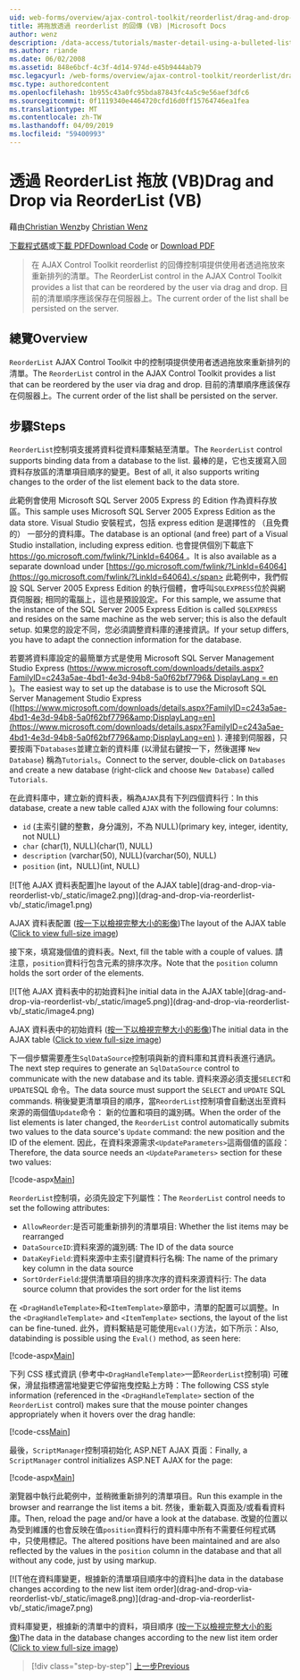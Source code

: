 ```yaml
---
uid: web-forms/overview/ajax-control-toolkit/reorderlist/drag-and-drop-via-reorderlist-vb
title: 將拖放透過 reorderlist 的回傳 (VB) |Microsoft Docs
author: wenz
description: /data-access/tutorials/master-detail-using-a-bulleted-list-of-master-records-with-a-details-datalist-vb
ms.author: riande
ms.date: 06/02/2008
ms.assetid: 848e6bcf-4c3f-4d14-974d-e45b9444ab79
msc.legacyurl: /web-forms/overview/ajax-control-toolkit/reorderlist/drag-and-drop-via-reorderlist-vb
msc.type: authoredcontent
ms.openlocfilehash: 1b955c43a0fc95bda87843fc4a5c9e56aef3dfc6
ms.sourcegitcommit: 0f1119340e4464720cfd16d0ff15764746ea1fea
ms.translationtype: MT
ms.contentlocale: zh-TW
ms.lasthandoff: 04/09/2019
ms.locfileid: "59400993"
---
```

# <a name="drag-and-drop-via-reorderlist-vb"></a><span data-ttu-id="37c94-103">透過 ReorderList 拖放 (VB)</span><span class="sxs-lookup"><span data-stu-id="37c94-103">Drag and Drop via ReorderList (VB)</span></span>

<span data-ttu-id="37c94-104">藉由[Christian Wenz](https://github.com/wenz)</span><span class="sxs-lookup"><span data-stu-id="37c94-104">by [Christian Wenz](https://github.com/wenz)</span></span>

<span data-ttu-id="37c94-105">[下載程式碼](http://download.microsoft.com/download/9/3/f/93f8daea-bebd-4821-833b-95205389c7d0/ReorderList5.vb.zip)或[下載 PDF](http://download.microsoft.com/download/2/d/c/2dc10e34-6983-41d4-9c08-f78f5387d32b/reorderlist5VB.pdf)</span><span class="sxs-lookup"><span data-stu-id="37c94-105">[Download Code](http://download.microsoft.com/download/9/3/f/93f8daea-bebd-4821-833b-95205389c7d0/ReorderList5.vb.zip) or [Download PDF](http://download.microsoft.com/download/2/d/c/2dc10e34-6983-41d4-9c08-f78f5387d32b/reorderlist5VB.pdf)</span></span>

> <span data-ttu-id="37c94-106">在 AJAX Control Toolkit reorderlist 的回傳控制項提供使用者透過拖放來重新排列的清單。</span><span class="sxs-lookup"><span data-stu-id="37c94-106">The ReorderList control in the AJAX Control Toolkit provides a list that can be reordered by the user via drag and drop.</span></span> <span data-ttu-id="37c94-107">目前的清單順序應該保存在伺服器上。</span><span class="sxs-lookup"><span data-stu-id="37c94-107">The current order of the list shall be persisted on the server.</span></span>


## <a name="overview"></a><span data-ttu-id="37c94-108">總覽</span><span class="sxs-lookup"><span data-stu-id="37c94-108">Overview</span></span>

<span data-ttu-id="37c94-109">`ReorderList` AJAX Control Toolkit 中的控制項提供使用者透過拖放來重新排列的清單。</span><span class="sxs-lookup"><span data-stu-id="37c94-109">The `ReorderList` control in the AJAX Control Toolkit provides a list that can be reordered by the user via drag and drop.</span></span> <span data-ttu-id="37c94-110">目前的清單順序應該保存在伺服器上。</span><span class="sxs-lookup"><span data-stu-id="37c94-110">The current order of the list shall be persisted on the server.</span></span>

## <a name="steps"></a><span data-ttu-id="37c94-111">步驟</span><span class="sxs-lookup"><span data-stu-id="37c94-111">Steps</span></span>

<span data-ttu-id="37c94-112">`ReorderList`控制項支援將資料從資料庫繫結至清單。</span><span class="sxs-lookup"><span data-stu-id="37c94-112">The `ReorderList` control supports binding data from a database to the list.</span></span> <span data-ttu-id="37c94-113">最棒的是，它也支援寫入回資料存放區的清單項目順序的變更。</span><span class="sxs-lookup"><span data-stu-id="37c94-113">Best of all, it also supports writing changes to the order of the list element back to the data store.</span></span>

<span data-ttu-id="37c94-114">此範例會使用 Microsoft SQL Server 2005 Express 的 Edition 作為資料存放區。</span><span class="sxs-lookup"><span data-stu-id="37c94-114">This sample uses Microsoft SQL Server 2005 Express Edition as the data store.</span></span> <span data-ttu-id="37c94-115">Visual Studio 安裝程式，包括 express edition 是選擇性的 （且免費的） 一部分的資料庫。</span><span class="sxs-lookup"><span data-stu-id="37c94-115">The database is an optional (and free) part of a Visual Studio installation, including express edition.</span></span> <span data-ttu-id="37c94-116">也會提供個別下載底下[ https://go.microsoft.com/fwlink/?LinkId=64064 ](https://go.microsoft.com/fwlink/?LinkId=64064)。</span><span class="sxs-lookup"><span data-stu-id="37c94-116">It is also available as a separate download under [https://go.microsoft.com/fwlink/?LinkId=64064](https://go.microsoft.com/fwlink/?LinkId=64064).</span></span> <span data-ttu-id="37c94-117">此範例中，我們假設 SQL Server 2005 Express Edition 的執行個體，會呼叫`SQLEXPRESS`位於與網頁伺服器; 相同的電腦上，這也是預設設定。</span><span class="sxs-lookup"><span data-stu-id="37c94-117">For this sample, we assume that the instance of the SQL Server 2005 Express Edition is called `SQLEXPRESS` and resides on the same machine as the web server; this is also the default setup.</span></span> <span data-ttu-id="37c94-118">如果您的設定不同，您必須調整資料庫的連接資訊。</span><span class="sxs-lookup"><span data-stu-id="37c94-118">If your setup differs, you have to adapt the connection information for the database.</span></span>

<span data-ttu-id="37c94-119">若要將資料庫設定的最簡單方式是使用 Microsoft SQL Server Management Studio Express ([https://www.microsoft.com/downloads/details.aspx?FamilyID=c243a5ae-4bd1-4e3d-94b8-5a0f62bf7796&amp; DisplayLang = en](https://www.microsoft.com/downloads/details.aspx?FamilyID=c243a5ae-4bd1-4e3d-94b8-5a0f62bf7796&amp;DisplayLang=en) )。</span><span class="sxs-lookup"><span data-stu-id="37c94-119">The easiest way to set up the database is to use the Microsoft SQL Server Management Studio Express ([https://www.microsoft.com/downloads/details.aspx?FamilyID=c243a5ae-4bd1-4e3d-94b8-5a0f62bf7796&amp;DisplayLang=en](https://www.microsoft.com/downloads/details.aspx?FamilyID=c243a5ae-4bd1-4e3d-94b8-5a0f62bf7796&amp;DisplayLang=en) ).</span></span> <span data-ttu-id="37c94-120">連接到伺服器，只要按兩下`Databases`並建立新的資料庫 (以滑鼠右鍵按一下，然後選擇  `New Database`) 稱為`Tutorials`。</span><span class="sxs-lookup"><span data-stu-id="37c94-120">Connect to the server, double-click on `Databases` and create a new database (right-click and choose `New Database`) called `Tutorials`.</span></span>

<span data-ttu-id="37c94-121">在此資料庫中，建立新的資料表，稱為`AJAX`具有下列四個資料行：</span><span class="sxs-lookup"><span data-stu-id="37c94-121">In this database, create a new table called `AJAX` with the following four columns:</span></span>

- `id` <span data-ttu-id="37c94-122">(主索引鍵的整數，身分識別，不為 NULL)</span><span class="sxs-lookup"><span data-stu-id="37c94-122">(primary key, integer, identity, not NULL)</span></span>
- `char` <span data-ttu-id="37c94-123">(char(1), NULL)</span><span class="sxs-lookup"><span data-stu-id="37c94-123">(char(1), NULL)</span></span>
- `description` <span data-ttu-id="37c94-124">(varchar(50), NULL)</span><span class="sxs-lookup"><span data-stu-id="37c94-124">(varchar(50), NULL)</span></span>
- `position` <span data-ttu-id="37c94-125">(int，NULL)</span><span class="sxs-lookup"><span data-stu-id="37c94-125">(int, NULL)</span></span>


[![T<span data-ttu-id="37c94-126">他 AJAX 資料表配置]</span><span class="sxs-lookup"><span data-stu-id="37c94-126">he layout of the AJAX table]</span></span>(drag-and-drop-via-reorderlist-vb/_static/image2.png)](drag-and-drop-via-reorderlist-vb/_static/image1.png)

<span data-ttu-id="37c94-127">AJAX 資料表配置 ([按一下以檢視完整大小的影像](drag-and-drop-via-reorderlist-vb/_static/image3.png))</span><span class="sxs-lookup"><span data-stu-id="37c94-127">The layout of the AJAX table ([Click to view full-size image](drag-and-drop-via-reorderlist-vb/_static/image3.png))</span></span>


<span data-ttu-id="37c94-128">接下來，填寫幾個值的資料表。</span><span class="sxs-lookup"><span data-stu-id="37c94-128">Next, fill the table with a couple of values.</span></span> <span data-ttu-id="37c94-129">請注意，`position`資料行包含元素的排序次序。</span><span class="sxs-lookup"><span data-stu-id="37c94-129">Note that the `position` column holds the sort order of the elements.</span></span>


[![T<span data-ttu-id="37c94-130">他 AJAX 資料表中的初始資料]</span><span class="sxs-lookup"><span data-stu-id="37c94-130">he initial data in the AJAX table]</span></span>(drag-and-drop-via-reorderlist-vb/_static/image5.png)](drag-and-drop-via-reorderlist-vb/_static/image4.png)

<span data-ttu-id="37c94-131">AJAX 資料表中的初始資料 ([按一下以檢視完整大小的影像](drag-and-drop-via-reorderlist-vb/_static/image6.png))</span><span class="sxs-lookup"><span data-stu-id="37c94-131">The initial data in the AJAX table ([Click to view full-size image](drag-and-drop-via-reorderlist-vb/_static/image6.png))</span></span>


<span data-ttu-id="37c94-132">下一個步驟需要產生`SqlDataSource`控制項與新的資料庫和其資料表進行通訊。</span><span class="sxs-lookup"><span data-stu-id="37c94-132">The next step requires to generate an `SqlDataSource` control to communicate with the new database and its table.</span></span> <span data-ttu-id="37c94-133">資料來源必須支援`SELECT`和`UPDATE`SQL 命令。</span><span class="sxs-lookup"><span data-stu-id="37c94-133">The data source must support the `SELECT` and `UPDATE` SQL commands.</span></span> <span data-ttu-id="37c94-134">稍後變更清單項目的順序，當`ReorderList`控制項會自動送出至資料來源的兩個值`Update`命令： 新的位置和項目的識別碼。</span><span class="sxs-lookup"><span data-stu-id="37c94-134">When the order of the list elements is later changed, the `ReorderList` control automatically submits two values to the data source's `Update` command: the new position and the ID of the element.</span></span> <span data-ttu-id="37c94-135">因此，在資料來源需求`<UpdateParameters>`這兩個值的區段：</span><span class="sxs-lookup"><span data-stu-id="37c94-135">Therefore, the data source needs an `<UpdateParameters>` section for these two values:</span></span>

[!code-aspx[Main](drag-and-drop-via-reorderlist-vb/samples/sample1.aspx)]

<span data-ttu-id="37c94-136">`ReorderList`控制項，必須先設定下列屬性：</span><span class="sxs-lookup"><span data-stu-id="37c94-136">The `ReorderList` control needs to set the following attributes:</span></span>

- `AllowReorder`<span data-ttu-id="37c94-137">:是否可能重新排列的清單項目</span><span class="sxs-lookup"><span data-stu-id="37c94-137">: Whether the list items may be rearranged</span></span>
- `DataSourceID`<span data-ttu-id="37c94-138">:資料來源的識別碼</span><span class="sxs-lookup"><span data-stu-id="37c94-138">: The ID of the data source</span></span>
- `DataKeyField`<span data-ttu-id="37c94-139">:資料來源中主索引鍵資料行名稱</span><span class="sxs-lookup"><span data-stu-id="37c94-139">: The name of the primary key column in the data source</span></span>
- `SortOrderField`<span data-ttu-id="37c94-140">:提供清單項目的排序次序的資料來源資料行</span><span class="sxs-lookup"><span data-stu-id="37c94-140">: The data source column that provides the sort order for the list items</span></span>

<span data-ttu-id="37c94-141">在 `<DragHandleTemplate>`和`<ItemTemplate>`章節中，清單的配置可以調整。</span><span class="sxs-lookup"><span data-stu-id="37c94-141">In the `<DragHandleTemplate>` and `<ItemTemplate>` sections, the layout of the list can be fine-tuned.</span></span> <span data-ttu-id="37c94-142">此外，資料繫結是可能使用`Eval()`方法，如下所示：</span><span class="sxs-lookup"><span data-stu-id="37c94-142">Also, databinding is possible using the `Eval()` method, as seen here:</span></span>

[!code-aspx[Main](drag-and-drop-via-reorderlist-vb/samples/sample2.aspx)]

<span data-ttu-id="37c94-143">下列 CSS 樣式資訊 (參考中`<DragHandleTemplate>`一節`ReorderList`控制項) 可確保，滑鼠指標適當地變更它停留拖曳控點上方時：</span><span class="sxs-lookup"><span data-stu-id="37c94-143">The following CSS style information (referenced in the `<DragHandleTemplate>` section of the `ReorderList` control) makes sure that the mouse pointer changes appropriately when it hovers over the drag handle:</span></span>

[!code-css[Main](drag-and-drop-via-reorderlist-vb/samples/sample3.css)]

<span data-ttu-id="37c94-144">最後，`ScriptManager`控制項初始化 ASP.NET AJAX 頁面：</span><span class="sxs-lookup"><span data-stu-id="37c94-144">Finally, a `ScriptManager` control initializes ASP.NET AJAX for the page:</span></span>

[!code-aspx[Main](drag-and-drop-via-reorderlist-vb/samples/sample4.aspx)]

<span data-ttu-id="37c94-145">瀏覽器中執行此範例中，並稍微重新排列的清單項目。</span><span class="sxs-lookup"><span data-stu-id="37c94-145">Run this example in the browser and rearrange the list items a bit.</span></span> <span data-ttu-id="37c94-146">然後，重新載入頁面及/或看看資料庫。</span><span class="sxs-lookup"><span data-stu-id="37c94-146">Then, reload the page and/or have a look at the database.</span></span> <span data-ttu-id="37c94-147">改變的位置以為受到維護的也會反映在值`position`資料行的資料庫中所有不需要任何程式碼中，只使用標記。</span><span class="sxs-lookup"><span data-stu-id="37c94-147">The altered positions have been maintained and are also reflected by the values in the `position` column in the database and that all without any code, just by using markup.</span></span>


[![T<span data-ttu-id="37c94-148">他在資料庫變更，根據新的清單項目順序中的資料]</span><span class="sxs-lookup"><span data-stu-id="37c94-148">he data in the database changes according to the new list item order]</span></span>(drag-and-drop-via-reorderlist-vb/_static/image8.png)](drag-and-drop-via-reorderlist-vb/_static/image7.png)

<span data-ttu-id="37c94-149">資料庫變更，根據新的清單中的資料，項目順序 ([按一下以檢視完整大小的影像](drag-and-drop-via-reorderlist-vb/_static/image9.png))</span><span class="sxs-lookup"><span data-stu-id="37c94-149">The data in the database changes according to the new list item order ([Click to view full-size image](drag-and-drop-via-reorderlist-vb/_static/image9.png))</span></span>

> [!div class="step-by-step"]
> [<span data-ttu-id="37c94-150">上一步</span><span class="sxs-lookup"><span data-stu-id="37c94-150">Previous</span></span>](using-postbacks-with-reorderlist-vb.md)
